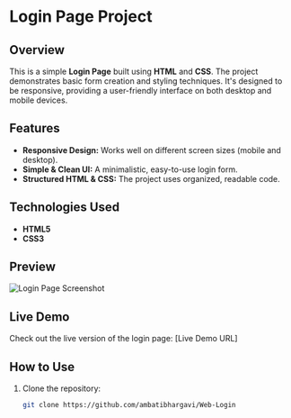 # Login Page Project

## Overview

This is a simple **Login Page** built using **HTML** and **CSS**. The project demonstrates basic form creation and styling techniques. It's designed to be responsive, providing a user-friendly interface on both desktop and mobile devices.

## Features

- **Responsive Design:** Works well on different screen sizes (mobile and desktop).
- **Simple & Clean UI:** A minimalistic, easy-to-use login form.
- **Structured HTML & CSS:** The project uses organized, readable code.
  
## Technologies Used

- **HTML5**
- **CSS3**

## Preview

![Login Page Screenshot](path_to_screenshot.png)

## Live Demo

Check out the live version of the login page: [Live Demo URL]

## How to Use

1. Clone the repository:
   ```bash
   git clone https://github.com/ambatibhargavi/Web-Login
